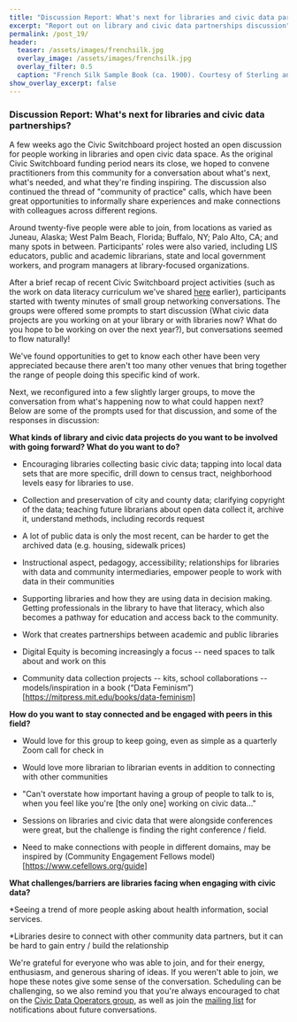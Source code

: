 ```yaml
---
title: "Discussion Report: What's next for libraries and civic data partnerships?"
excerpt: "Report out on library and civic data partnerships discussion"
permalink: /post_19/
header:
  teaser: /assets/images/frenchsilk.jpg
  overlay_image: /assets/images/frenchsilk.jpg
  overlay_filter: 0.5
  caption: "French Silk Sample Book (ca. 1900). Courtesy of Sterling and Francine Clark Art Institute Library"
show_overlay_excerpt: false
---
```


### Discussion Report: What's next for libraries and civic data partnerships?

A few weeks ago the Civic Switchboard project hosted an open discussion for people working in libraries and open civic data space. As the original Civic Switchboard funding period nears its close, we hoped to convene practitioners from this community for a conversation about what's next, what's needed, and what they're finding inspiring. The discussion also continued the thread of "community of practice" calls, which have been great opportunities to informally share experiences and make connections with colleagues across different regions.

Around twenty-five people were able to join, from locations as varied as Juneau, Alaska; West Palm Beach, Florida; Buffalo, NY; Palo Alto, CA; and many spots in between. Participants' roles were also varied, including LIS educators, public and academic librarians, state and local government workers, and program managers at library-focused organizations. 

After a brief recap of recent Civic Switchboard project activities (such as the work on data literacy curriculum we've shared [here]( https://civic-switchboard.github.io/post_18/) earlier), participants started with twenty minutes of small group networking conversations.  The groups were offered some prompts  to start discussion (What civic data projects are you working on at your library or with libraries now? What do you hope to be working on over the next year?), but conversations seemed to flow naturally!

We've found opportunities to get to know each other have been very appreciated because there aren't too many other venues that bring together the range of people doing this specific kind of work. 

Next, we reconfigured into a few slightly larger groups, to move the conversation from  what's happening now to what could happen next? Below are some of the prompts used for that discussion, and some of the responses in discussion:

**What kinds of library and civic data projects do you want to be involved with going forward? What do you want to do?**

* Encouraging libraries collecting basic civic data; tapping into local data sets that are more specific, drill down to census tract, neighborhood levels easy for libraries to use.

* Collection and preservation of city and county data; clarifying copyright of the data; teaching future librarians about open data collect it, archive it, understand methods, including records request 

* A lot of public data is only the most recent, can be harder  to get the archived data (e.g. housing, sidewalk prices)

* Instructional aspect, pedagogy, accessibility; relationships for libraries with data and community intermediaries, empower people to work with data in their communities

* Supporting libraries and how they are using data in decision making. Getting professionals in the library to have that literacy, which also becomes a pathway for education and access back to the community.

* Work that creates partnerships between academic and public libraries

* Digital Equity is becoming increasingly a focus -- need spaces to talk about and work on this

* Community data collection projects -- kits, school collaborations -- models/inspiration in a book (“Data Feminism”)[https://mitpress.mit.edu/books/data-feminism]

**How do you want to stay connected and be engaged with peers in this field?**

* Would love for this group to keep going, even as simple as a quarterly Zoom call for check in

* Would love more librarian to librarian events in addition to connecting with other communities

* "Can't overstate how important having a group of people to talk to is, when you feel like you're [the only one] working on civic data..."

* Sessions on libraries and civic data that were alongside conferences were great, but the challenge is finding the right conference / field.

* Need to make connections with people in different domains, may be inspired by (Community Engagement Fellows model)[https://www.cefellows.org/guide] 

**What challenges/barriers are libraries facing when engaging with civic data?**

*Seeing a trend of more people asking about health information, social services. 

*Libraries desire to connect with other community data partners, but it can be hard to gain entry / build the relationship

We're grateful for everyone who was able to join, and for their energy, enthusiasm, and generous sharing of ideas. If you weren't able to join, we hope these notes give some sense of the conversation. Scheduling can be challenging, so we also remind you that you're always encouraged to chat on the [Civic Data Operators group](https://civic-switchboard.github.io/group/), as well as join the [mailing list](https://civicswitchboard.us17.list-manage.com/subscribe?u=530c4fdb234145e8e1e6b5307&id=3ae069cc9d) for notifications about future conversations.
